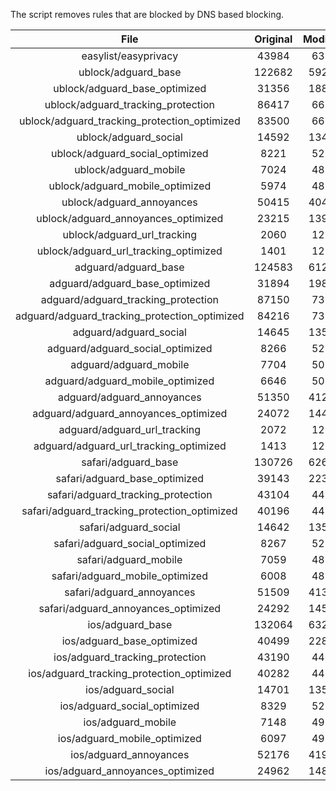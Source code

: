 The script removes rules that are blocked by DNS based blocking.


| File | Original | Modified |
|:----:|:-----:|:-----:|
| easylist/easyprivacy | 43984 | 6356 |
| ublock/adguard_base | 122682 | 59261 |
| ublock/adguard_base_optimized | 31356 | 18812 |
| ublock/adguard_tracking_protection | 86417 | 6692 |
| ublock/adguard_tracking_protection_optimized | 83500 | 6691 |
| ublock/adguard_social | 14592 | 13480 |
| ublock/adguard_social_optimized | 8221 | 5235 |
| ublock/adguard_mobile | 7024 | 4838 |
| ublock/adguard_mobile_optimized | 5974 | 4837 |
| ublock/adguard_annoyances | 50415 | 40433 |
| ublock/adguard_annoyances_optimized | 23215 | 13983 |
| ublock/adguard_url_tracking | 2060 | 1219 |
| ublock/adguard_url_tracking_optimized | 1401 | 1219 |
| adguard/adguard_base | 124583 | 61253 |
| adguard/adguard_base_optimized | 31894 | 19800 |
| adguard/adguard_tracking_protection | 87150 | 7371 |
| adguard/adguard_tracking_protection_optimized | 84216 | 7370 |
| adguard/adguard_social | 14645 | 13540 |
| adguard/adguard_social_optimized | 8266 | 5274 |
| adguard/adguard_mobile | 7704 | 5017 |
| adguard/adguard_mobile_optimized | 6646 | 5016 |
| adguard/adguard_annoyances | 51350 | 41280 |
| adguard/adguard_annoyances_optimized | 24072 | 14447 |
| adguard/adguard_url_tracking | 2072 | 1229 |
| adguard/adguard_url_tracking_optimized | 1413 | 1229 |
| safari/adguard_base | 130726 | 62691 |
| safari/adguard_base_optimized | 39143 | 22364 |
| safari/adguard_tracking_protection | 43104 | 4459 |
| safari/adguard_tracking_protection_optimized | 40196 | 4458 |
| safari/adguard_social | 14642 | 13530 |
| safari/adguard_social_optimized | 8267 | 5271 |
| safari/adguard_mobile | 7059 | 4880 |
| safari/adguard_mobile_optimized | 6008 | 4879 |
| safari/adguard_annoyances | 51509 | 41371 |
| safari/adguard_annoyances_optimized | 24292 | 14509 |
| ios/adguard_base | 132064 | 63206 |
| ios/adguard_base_optimized | 40499 | 22888 |
| ios/adguard_tracking_protection | 43190 | 4467 |
| ios/adguard_tracking_protection_optimized | 40282 | 4466 |
| ios/adguard_social | 14701 | 13562 |
| ios/adguard_social_optimized | 8329 | 5291 |
| ios/adguard_mobile | 7148 | 4919 |
| ios/adguard_mobile_optimized | 6097 | 4918 |
| ios/adguard_annoyances | 52176 | 41934 |
| ios/adguard_annoyances_optimized | 24962 | 14830 |